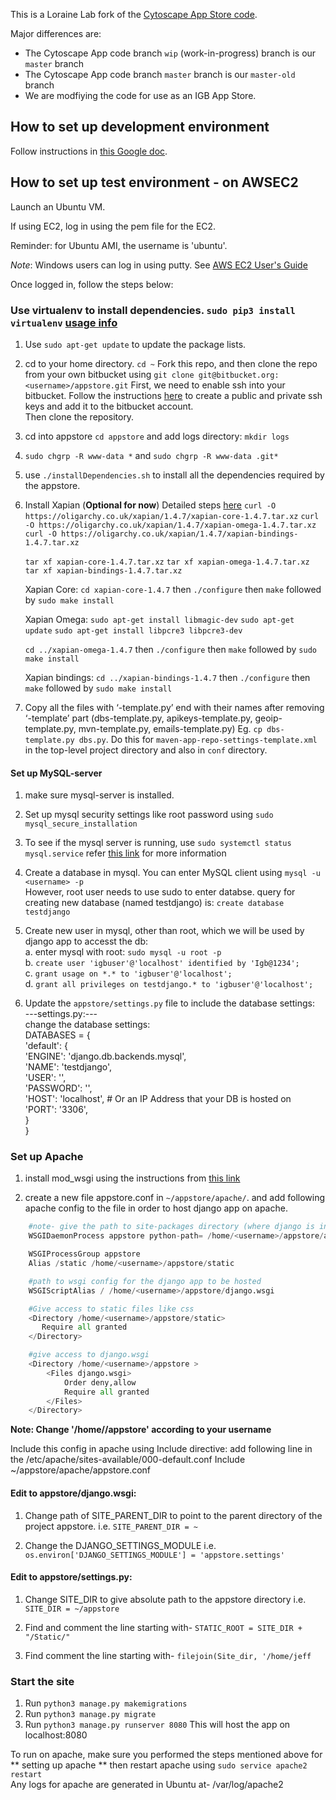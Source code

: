 This is a Loraine Lab fork of the [Cytoscape App Store code](https://github.com/cytoscape/appstore).

Major differences are:

* The Cytoscape App code branch `wip` (work-in-progress) branch is our `master` branch
* The Cytoscape App code branch `master` branch is our `master-old` branch
* We are modfiying the code for use as an IGB App Store.

## How to set up development environment

Follow instructions in [this Google doc](https://docs.google.com/document/d/1_9C03q6TD5wjLqfVLKsuDsIEQ4-qrS0JhONO5VBOwaA/edit?usp=sharing).

## How to set up test environment - on AWSEC2

Launch an Ubuntu VM.

If using EC2, log in using the pem file for the EC2.

Reminder: for Ubuntu AMI, the username is 'ubuntu'.

*Note*: Windows users can log in using putty. See [AWS EC2 User's Guide](https://docs.aws.amazon.com/AWSEC2/latest/UserGuide/putty.html)

Once logged in, follow the steps below:

### Use virtualenv to install dependencies. `sudo pip3 install virtualenv` [usage info](https://virtualenv.pypa.io/en/latest/userguide/#usage)

1. Use `sudo apt-get update` to update the package lists.

2. cd to your home directory. `cd ~`
	Fork this repo, and then clone the repo from your own bitbucket using `git clone git@bitbucket.org:<username>/appstore.git`
	First, we need to enable ssh into your bitbucket. Follow the instructions [here](https://confluence.atlassian.com/bitbucket/set-up-an-ssh-key-728138079.html#SetupanSSHkey-ssh2) to create a public and private ssh keys and add it to the bitbucket account.  
	Then clone the repository.

3. cd into appstore `cd appstore` and add logs directory: `mkdir logs`

4. `sudo chgrp -R www-data *` and `sudo chgrp -R www-data .git*`

5. use `./installDependencies.sh` to install all the dependencies required by the appstore.

6. Install Xapian (**Optional for now**)
	Detailed steps [here](https://xapian.org/docs/install.html)
	`curl -O https://oligarchy.co.uk/xapian/1.4.7/xapian-core-1.4.7.tar.xz`
	`curl -O https://oligarchy.co.uk/xapian/1.4.7/xapian-omega-1.4.7.tar.xz`
	`curl -O https://oligarchy.co.uk/xapian/1.4.7/xapian-bindings-1.4.7.tar.xz`

	`tar xf xapian-core-1.4.7.tar.xz`
	`tar xf xapian-omega-1.4.7.tar.xz`
	`tar xf xapian-bindings-1.4.7.tar.xz`

	Xapian Core:
	`cd xapian-core-1.4.7` then `./configure` then `make` followed by `sudo make install`

	Xapian Omega:
	`sudo apt-get install libmagic-dev`
	`sudo apt-get update`
	`sudo apt-get install libpcre3 libpcre3-dev`

	`cd ../xapian-omega-1.4.7` then `./configure` then `make` followed by `sudo make install`

	Xapian bindings:
	`cd ../xapian-bindings-1.4.7` then `./configure` then `make` followed by `sudo make install`

7. Copy all the files with ‘-template.py’ end with their names after removing ‘-template’ part (dbs-template.py, apikeys-template.py, geoip-template.py, mvn-template.py, emails-template.py) Eg. `cp dbs-template.py dbs.py`. Do this for `maven-app-repo-settings-template.xml` in the top-level project directory and also in `conf` directory.

#### Set up MySQL-server

1. make sure mysql-server is installed.

2. Set up mysql security settings like root password using `sudo mysql_secure_installation`

3. To see if the mysql server is running, use `sudo systemctl status mysql.service`
	refer [this link](https://www.digitalocean.com/community/tutorials/how-to-install-the-latest-mysql-on-ubuntu-16-04#step-2-%E2%80%94-installing-mysql) for more information

4. Create a database in mysql. You can enter MySQL client using `mysql -u <username> -p`  
	However, root user needs to use sudo to enter databse.
	query for creating new database (named testdjango) is: `create database testdjango`

5. Create new user in mysql, other than root, which we will be used by django app to accesst the db:   
	a. enter mysql with root: `sudo mysql -u root -p`  
	b. `create user 'igbuser'@'localhost' identified by 'Igb@1234';`  
	c. `grant usage on *.* to 'igbuser'@'localhost';`  
	d. `grant all privileges on testdjango.* to 'igbuser'@'localhost';`  

6. Update the `appstore/settings.py` file to include the database settings:   
	---settings.py:---  
change the database settings:  
		DATABASES = {  
	    'default': {  
	        'ENGINE': 'django.db.backends.mysql',  
	        'NAME': 'testdjango',  
	        'USER': '<username-of-mysql-user>',  
	        'PASSWORD': '<password-of-mysql-user>',  
	        'HOST': 'localhost',   # Or an IP Address that your DB is hosted on  
	        'PORT': '3306',  
			  }  
	   }  

### Set up Apache

1. install mod_wsgi using the instructions from [this link](https://modwsgi.readthedocs.io/en/develop/user-guides/quick-installation-guide.html)

2. create a new file appstore.conf in `~/appstore/apache/`. and add following apache config to the file in order to host django app on apache.   

```python
	#note- give the path to site-packages directory (where django is installed) in the virtual enviornment ('appstoreEnv' here). doesnt work without virtual environment.   
	WSGIDaemonProcess appstore python-path= /home/<username>/appstore/appstoreEnv/lib/python3.6/site-packages   

	WSGIProcessGroup appstore   
	Alias /static /home/<username>/appstore/static   

	#path to wsgi config for the django app to be hosted   
	WSGIScriptAlias / /home/<username>/appstore/django.wsgi   

	#Give access to static files like css   
	<Directory /home/<username>/appstore/static>   
	   Require all granted   
	</Directory>   

	#give access to django.wsgi   
	<Directory /home/<username>/appstore >   
		<Files django.wsgi>   
			Order deny,allow   
			Require all granted   
		</Files>   
	</Directory>  
```

**Note: Change '/home/<username>/appstore' according to your username**

Include this config in apache using Include directive:
	add following line in the /etc/apache/sites-available/000-default.conf
	Include ~/appstore/apache/appstore.conf

#### Edit to appstore/django.wsgi:

1. Change path of SITE_PARENT_DIR to point to the parent directory of the project appstore. i.e. `SITE_PARENT_DIR = ~`

2. Change the DJANGO_SETTINGS_MODULE i.e. `os.environ['DJANGO_SETTINGS_MODULE'] = 'appstore.settings'`

#### Edit to appstore/settings.py:

1. Change SITE_DIR to give absolute path to the appstore directory i.e. `SITE_DIR = ~/appstore`

2. Find and comment the line starting with- `STATIC_ROOT = SITE_DIR + "/Static/"`

3. Find comment the line starting with-  `filejoin(Site_dir, '/home/jeff`

### Start the site

1. Run `python3 manage.py makemigrations`
2. Run `python3 manage.py migrate`
3. Run `python3 manage.py runserver 8080` This will host the app on localhost:8080  

To run on apache, make sure you performed the steps mentioned above for ** setting up apache ** then restart apache using `sudo service apache2 restart`  
Any logs for apache are generated in Ubuntu at- /var/log/apache2
